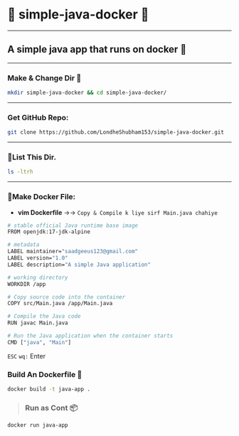# :rocket: simple-java-docker :rocket:
---
## A simple java app that runs on docker :whale:
---
### Make & Change Dir :file_folder:
```bash
mkdir simple-java-docker && cd simple-java-docker/
```
---
### Get GitHub Repo:
```bash
git clone https://github.com/LondheShubham153/simple-java-docker.git
```
---
### :file_folder:List This Dir.
```bash
ls -ltrh
```
---
### :whale:Make Docker File:
- **vim Dockerfile** →→ `Copy & Compile k liye sirf Main.java chahiye`
```bash
# stable official Java runtime base image
FROM openjdk:17-jdk-alpine

# metadata
LABEL maintainer="saadgeeus123@gmail.com"
LABEL version="1.0"
LABEL description="A simple Java application"

# working directory
WORKDIR /app

# Copy source code into the container
COPY src/Main.java /app/Main.java

# Compile the Java code
RUN javac Main.java

# Run the Java application when the container starts
CMD ["java", "Main"]
```
`ESC` `wq:` Enter
### Build An Dockerfile :whale: 
```bash
docker build -t java-app .
```

> ### Run as Cont 📦
```bash
docker run java-app
```

